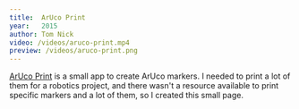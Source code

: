 ```yaml
---
title:  ArUco Print
year:   2015
author: Tom Nick
video: /videos/aruco-print.mp4
preview: /videos/aruco-print.png
---
```


[ArUco Print](http://tn1ck.github.io/aruco-print/) is a small app to create ArUco markers. I needed to print a lot of them for a robotics project, and there wasn't a resource available to print specific markers and a lot of them, so I created this small page.
